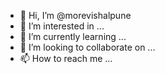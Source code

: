 - 👋 Hi, I’m @morevishalpune
- 👀 I’m interested in ...
- 🌱 I’m currently learning ...
- 💞️ I’m looking to collaborate on ...
- 📫 How to reach me ...

<!---
morevishalpune/morevishalpune is a ✨ special ✨ repository because its `README.md` (this file) appears on your GitHub profile.
You can click the Preview link to take a look at your changes.
--->
